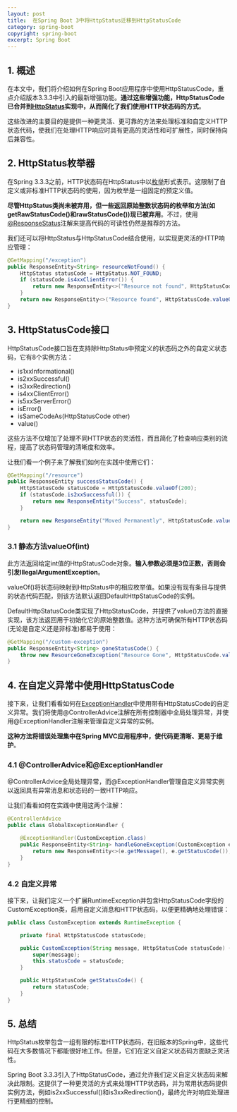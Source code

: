 ```yaml
---
layout: post
title:  在Spring Boot 3中将HttpStatus迁移到HttpStatusCode
category: spring-boot
copyright: spring-boot
excerpt: Spring Boot
---
```


## 1. 概述

在本文中，我们将介绍如何在Spring Boot应用程序中使用HttpStatusCode，重点介绍版本3.3.3中引入的最新增强功能。**通过这些增强功能，HttpStatusCode已合并到[HttpStatus](https://www.baeldung.com/spring-mvc-controller-custom-http-status-code)实现中，从而简化了我们使用HTTP状态码的方式**。

这些改进的主要目的是提供一种更灵活、更可靠的方法来处理标准和自定义HTTP状态代码，使我们在处理HTTP响应时具有更高的灵活性和可扩展性，同时保持向后兼容性。

## 2. HttpStatus枚举器

在Spring 3.3.3之前，HTTP状态码在HttpStatus中以[枚举](https://www.baeldung.com/a-guide-to-java-enums)形式表示。这限制了自定义或非标准HTTP状态码的使用，因为枚举是一组固定的预定义值。

**尽管HttpStatus类尚未被弃用，但一些返回原始整数状态码的枚举和方法(如getRawStatusCode()和rawStatusCode())现已被弃用**。不过，使用[@ResponseStatus](https://www.baeldung.com/spring-response-status)注解来提高代码的可读性仍然是推荐的方法。

我们还可以将HttpStatus与HttpStatusCode结合使用，以实现更灵活的HTTP响应管理：

```java
@GetMapping("/exception")
public ResponseEntity<String> resourceNotFound() {
    HttpStatus statusCode = HttpStatus.NOT_FOUND;
    if (statusCode.is4xxClientError()) {
        return new ResponseEntity<>("Resource not found", HttpStatusCode.valueOf(404));
    }
    return new ResponseEntity<>("Resource found", HttpStatusCode.valueOf(200));
}
```

## 3. HttpStatusCode接口

HttpStatusCode接口旨在支持除HttpStatus中预定义的状态码之外的自定义状态码，它有8个实例方法：

- is1xxInformational()
- is2xxSuccessful()
- is3xxRedirection()
- is4xxClientError()
- is5xxServerError()
- isError()
- isSameCodeAs(HttpStatusCode other)
- value()

这些方法不仅增加了处理不同HTTP状态的灵活性，而且简化了检查响应类别的流程，提高了状态码管理的清晰度和效率。

让我们看一个例子来了解我们如何在实践中使用它们：

```java
@GetMapping("/resource")
public ResponseEntity successStatusCode() {
    HttpStatusCode statusCode = HttpStatusCode.valueOf(200);
    if (statusCode.is2xxSuccessful()) {
        return new ResponseEntity("Success", statusCode);
    }

    return new ResponseEntity("Moved Permanently", HttpStatusCode.valueOf(301));
}
```

### 3.1 静态方法valueOf(int)

此方法返回给定int值的HttpStatusCode对象。**输入参数必须是3位正数，否则会引发IllegalArgumentException**。

valueOf()将状态码映射到HttpStatus中的相应枚举值。如果没有现有条目与提供的状态代码匹配，则该方法默认返回DefaultHttpStatusCode的实例。

DefaultHttpStatusCode类实现了HttpStatusCode，并提供了value()方法的直接实现，该方法返回用于初始化它的原始整数值。这种方法可确保所有HTTP状态码(无论是自定义还是非标准)都易于使用：

```java
@GetMapping("/custom-exception")
public ResponseEntity<String> goneStatusCode() {
    throw new ResourceGoneException("Resource Gone", HttpStatusCode.valueOf(410));
}
```

## 4. 在自定义异常中使用HttpStatusCode

接下来，让我们看看如何在[ExceptionHandler](https://www.baeldung.com/exception-handling-for-rest-with-spring)中使用带有HttpStatusCode的自定义异常。我们将使用@ControllerAdvice注解在所有控制器中全局处理异常，并使用@ExceptionHandler注解来管理自定义异常的实例。

**这种方法将错误处理集中在Spring MVC应用程序中，使代码更清晰、更易于维护**。


### 4.1 @ControllerAdvice和@ExceptionHandler

@ControllerAdvice全局处理异常，而@ExceptionHandler管理自定义异常实例以返回具有异常消息和状态码的一致HTTP响应。

让我们看看如何在实践中使用这两个注解：

```java
@ControllerAdvice
public class GlobalExceptionHandler {

    @ExceptionHandler(CustomException.class)
    public ResponseEntity<String> handleGoneException(CustomException e) {
        return new ResponseEntity<>(e.getMessage(), e.getStatusCode());
    }
}
```

### 4.2 自定义异常

接下来，让我们定义一个扩展RuntimeException并包含HttpStatusCode字段的CustomException类，启用自定义消息和HTTP状态码，以便更精确地处理错误：

```java
public class CustomException extends RuntimeException {

    private final HttpStatusCode statusCode;

    public CustomException(String message, HttpStatusCode statusCode) {
        super(message);
        this.statusCode = statusCode;
    }

    public HttpStatusCode getStatusCode() {
        return statusCode;
    }
}
```

## 5. 总结

HttpStatus枚举包含一组有限的标准HTTP状态码，在旧版本的Spring中，这些代码在大多数情况下都能很好地工作。但是，它们在定义自定义状态码方面缺乏灵活性。

Spring Boot 3.3.3引入了HttpStatusCode，通过允许我们定义自定义状态码来解决此限制。这提供了一种更灵活的方式来处理HTTP状态码，并为常用状态码提供实例方法，例如is2xxSuccessful()和is3xxRedirection()，最终允许对响应处理进行更精细的控制。
